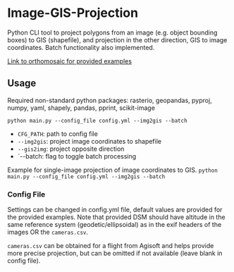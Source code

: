 # Image-GIS-Projection
Python CLI tool to project polygons from an image (e.g. object bounding boxes) to GIS (shapefile), and projection in the other direction, GIS to image coordinates. Batch functionality also implemented.

[Link to orthomosaic for provided examples](https://drive.google.com/file/d/1bFHmdtsY0fvG47YHJ8e_5pslcQkR7r6U/view?usp=drive_link)

## Usage
Required non-standard python packages: rasterio, geopandas, pyproj, numpy, yaml, shapely, pandas, pprint, scikit-image

`
python main.py --config_file config.yml --img2gis --batch
`
* `CFG_PATH`: path to config file
* `--img2gis`: project image coordinates to shapefile
* `--gis2img`: project opposite direction
* `--batch: flag to toggle batch processing

Example for single-image projection of image coordinates to GIS.
`
python main.py --config_file config.yml --img2gis --batch
`



### Config File
Settings can be changed in config.yml file, default values are provided for the provided examples. 
Note that provided DSM should have altitude in the same reference system (geodetic/ellipsoidal) as in the exif headers of the images OR the `cameras.csv`. 

`cameras.csv` can be obtained for a flight from Agisoft and helps provide more precise projection, but can be omitted if not available (leave blank in config file).
